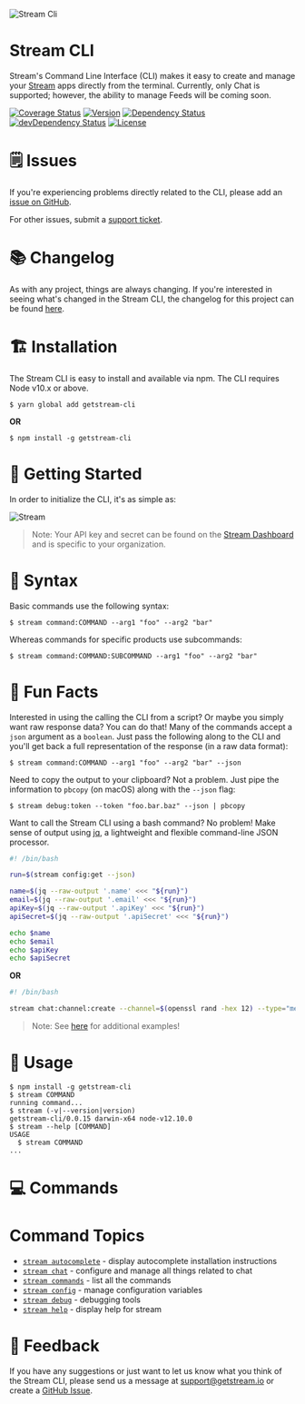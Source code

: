 ![Stream Cli](https://i.imgur.com/H8AScTq.png)

# Stream CLI

Stream's Command Line Interface (CLI) makes it easy to create and manage your [Stream](https://getstream.io) apps directly from the terminal. Currently, only Chat is supported; however, the ability to manage Feeds will be coming soon.

[![Coverage Status](https://coveralls.io/repos/github/GetStream/stream-cli/badge.svg?branch=master)](https://coveralls.io/github/GetStream/stream-cli?branch=master)
[![Version](https://img.shields.io/npm/v/getstream-cli.svg)](https://npmjs.org/package/getstream-cli)
[![Dependency Status](https://david-dm.org/getstream/stream-cli/status.svg)](https://david-dm.org/getstream/stream-cli)
[![devDependency Status](https://david-dm.org/getstream/stream-cli/dev-status.svg)](https://david-dm.org/getstream/stream-cli?type=dev)
[![License](https://img.shields.io/npm/l/getstream-cli.svg)](https://github.com/getstream/stream-cli/blob/master/package.json)

# 🗒 Issues

If you're experiencing problems directly related to the CLI, please add an [issue on GitHub](https://github.com/getstream/stream-cli/issues).

For other issues, submit a [support ticket](https://getstream.io/support).

# 📚 Changelog

As with any project, things are always changing. If you're interested in seeing what's changed in the Stream CLI, the changelog for this project can be found [here](https://github.com/getstream/stream/blob/master/CHANGELOG.md).

# 🏗 Installation

The Stream CLI is easy to install and available via npm. The CLI requires Node v10.x or above.

```sh-session
$ yarn global add getstream-cli
```

**OR**

```sh-session
$ npm install -g getstream-cli
```

# 🚀 Getting Started

In order to initialize the CLI, it's as simple as:

![Stream](https://i.imgur.com/SA9uMQ1.png)

> Note: Your API key and secret can be found on the [Stream Dashboard](https://getstream.io/dashboard) and is specific to your organization.

# 🔨 Syntax

Basic commands use the following syntax:

```sh-session
$ stream command:COMMAND --arg1 "foo" --arg2 "bar"
```

Whereas commands for specific products use subcommands:

```sh-session
$ stream command:COMMAND:SUBCOMMAND --arg1 "foo" --arg2 "bar"
```

# 🎩 Fun Facts

Interested in using the calling the CLI from a script? Or maybe you simply want raw response data? You can do that! Many of the commands accept a `json` argument as a `boolean`. Just pass the following along to the CLI and you'll get back a full representation of the response (in a raw data format):

```sh-session
$ stream command:COMMAND --arg1 "foo" --arg2 "bar" --json
```

Need to copy the output to your clipboard? Not a problem. Just pipe the information to `pbcopy` (on macOS) along with the `--json` flag:

```sh-session
$ stream debug:token --token "foo.bar.baz" --json | pbcopy
```

Want to call the Stream CLI using a bash command? No problem! Make sense of output using [jq](https://stedolan.github.io/jq/), a lightweight and flexible command-line JSON processor.

```bash
#! /bin/bash

run=$(stream config:get --json)

name=$(jq --raw-output '.name' <<< "${run}")
email=$(jq --raw-output '.email' <<< "${run}")
apiKey=$(jq --raw-output '.apiKey' <<< "${run}")
apiSecret=$(jq --raw-output '.apiSecret' <<< "${run}")

echo $name
echo $email
echo $apiKey
echo $apiSecret
```

**OR**

```bash
#! /bin/bash

stream chat:channel:create --channel=$(openssl rand -hex 12) --type="messaging" --name="CLI" --json | jq '.'
```

> Note: See [here](https://github.com/GetStream/stream-cli/tree/master/examples/bash) for additional examples!

# 🥳‍ Usage

<!-- usage -->
```sh-session
$ npm install -g getstream-cli
$ stream COMMAND
running command...
$ stream (-v|--version|version)
getstream-cli/0.0.15 darwin-x64 node-v12.10.0
$ stream --help [COMMAND]
USAGE
  $ stream COMMAND
...
```
<!-- usagestop -->

# 💻 Commands

<!-- commands -->
# Command Topics

* [`stream autocomplete`](docs/autocomplete.md) - display autocomplete installation instructions
* [`stream chat`](docs/chat.md) - configure and manage all things related to chat
* [`stream commands`](docs/commands.md) - list all the commands
* [`stream config`](docs/config.md) - manage configuration variables
* [`stream debug`](docs/debug.md) - debugging tools
* [`stream help`](docs/help.md) - display help for stream

<!-- commandsstop -->

# 📣 Feedback

If you have any suggestions or just want to let us know what you think of the Stream CLI, please send us a message at support@getstream.io or create a [GitHub Issue](https://github.com/getstream/stream-cli/issues).

